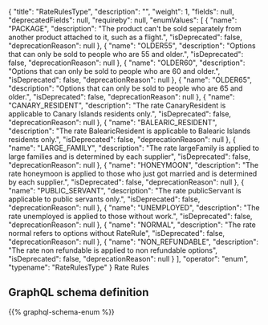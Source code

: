 {
  "title": "RateRulesType",
  "description": "",
  "weight": 1,
  "fields": null,
  "deprecatedFields": null,
  "requireby": null,
  "enumValues": [
    {
      "name": "PACKAGE",
      "description": "The product can't be sold separately from another product attached to it, such as a flight.",
      "isDeprecated": false,
      "deprecationReason": null
    },
    {
      "name": "OLDER55",
      "description": "Options that can only be sold to people who are 55 and older.",
      "isDeprecated": false,
      "deprecationReason": null
    },
    {
      "name": "OLDER60",
      "description": "Options that can only be sold to people who are 60 and older.",
      "isDeprecated": false,
      "deprecationReason": null
    },
    {
      "name": "OLDER65",
      "description": "Options that can only be sold to people who are 65 and older.",
      "isDeprecated": false,
      "deprecationReason": null
    },
    {
      "name": "CANARY_RESIDENT",
      "description": "The rate CanaryResident is applicable to Canary Islands residents only.",
      "isDeprecated": false,
      "deprecationReason": null
    },
    {
      "name": "BALEARIC_RESIDENT",
      "description": "The rate BalearicResident is applicable to Balearic Islands residents only.",
      "isDeprecated": false,
      "deprecationReason": null
    },
    {
      "name": "LARGE_FAMILY",
      "description": "The rate largeFamily is applied to large families and is determined by each supplier",
      "isDeprecated": false,
      "deprecationReason": null
    },
    {
      "name": "HONEYMOON",
      "description": "The rate honeymoon is applied to those who just got married and is determined by each supplier.",
      "isDeprecated": false,
      "deprecationReason": null
    },
    {
      "name": "PUBLIC_SERVANT",
      "description": "The rate publicServant is applicable to public servants only.",
      "isDeprecated": false,
      "deprecationReason": null
    },
    {
      "name": "UNEMPLOYED",
      "description": "The rate unemployed is applied to those without work.",
      "isDeprecated": false,
      "deprecationReason": null
    },
    {
      "name": "NORMAL",
      "description": "The rate normal refers to options without RateRule",
      "isDeprecated": false,
      "deprecationReason": null
    },
    {
      "name": "NON_REFUNDABLE",
      "description": "The rate non refundable is applied to non refundable options",
      "isDeprecated": false,
      "deprecationReason": null
    }
  ],
  "operator": "enum",
  "typename": "RateRulesType"
}
Rate Rules
## GraphQL schema definition

{{% graphql-schema-enum %}}
